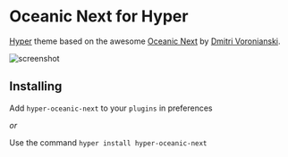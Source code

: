 # Oceanic Next for Hyper

[Hyper](https://hyper.is/) theme based on the awesome [Oceanic Next](https://github.com/voronianski/oceanic-next-color-scheme) by [Dmitri Voronianski](https://github.com/voronianski).

![screenshot](https://user-images.githubusercontent.com/2156395/39154561-8aa8cb0c-4746-11e8-8710-2284e702e68d.png)

## Installing

Add `hyper-oceanic-next` to your `plugins` in preferences 

_or_

Use the command `hyper install hyper-oceanic-next`
